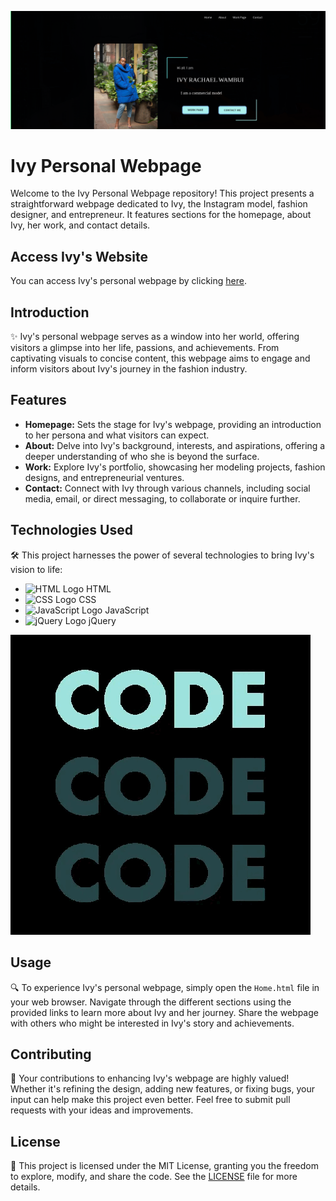 [![Screenshot 3](https://github.com/kibexd/First-Repo/raw/main/Screenshot%20from%202024-02-29%2022-59-24.png)](https://github.com/kibexd/First-Repo/blob/main/Screenshot%20from%202024-02-29%2022-59-24.png)

# Ivy Personal Webpage

Welcome to the Ivy Personal Webpage repository! This project presents a straightforward webpage dedicated to Ivy, the Instagram model, fashion designer, and entrepreneur. It features sections for the homepage, about Ivy, her work, and contact details.

## Access Ivy's Website

You can access Ivy's personal webpage by clicking [here](https://ivyy.netlify.app/).

## Introduction

✨ Ivy's personal webpage serves as a window into her world, offering visitors a glimpse into her life, passions, and achievements. From captivating visuals to concise content, this webpage aims to engage and inform visitors about Ivy's journey in the fashion industry.

## Features

- **Homepage:** Sets the stage for Ivy's webpage, providing an introduction to her persona and what visitors can expect.
- **About:** Delve into Ivy's background, interests, and aspirations, offering a deeper understanding of who she is beyond the surface.
- **Work:** Explore Ivy's portfolio, showcasing her modeling projects, fashion designs, and entrepreneurial ventures.
- **Contact:** Connect with Ivy through various channels, including social media, email, or direct messaging, to collaborate or inquire further.

## Technologies Used

🛠️ This project harnesses the power of several technologies to bring Ivy's vision to life:

- ![HTML Logo](https://img.icons8.com/color/48/000000/html-5--v1.png) HTML
- ![CSS Logo](https://img.icons8.com/color/48/000000/css3.png) CSS
- ![JavaScript Logo](https://img.icons8.com/color/48/000000/javascript--v1.png) JavaScript
- ![jQuery Logo](https://img.icons8.com/ios-filled/50/000000/jquery.png) jQuery

[![Coding GIF](https://github.com/kibexd/First-Repo/raw/main/coding.gif)](https://github.com/kibexd/First-Repo/blob/main/coding.gif)

## Usage

🔍 To experience Ivy's personal webpage, simply open the `Home.html` file in your web browser. Navigate through the different sections using the provided links to learn more about Ivy and her journey. Share the webpage with others who might be interested in Ivy's story and achievements.

## Contributing

🤝 Your contributions to enhancing Ivy's webpage are highly valued! Whether it's refining the design, adding new features, or fixing bugs, your input can help make this project even better. Feel free to submit pull requests with your ideas and improvements.

## License

📝 This project is licensed under the MIT License, granting you the freedom to explore, modify, and share the code. See the [LICENSE](LICENSE) file for more details.
